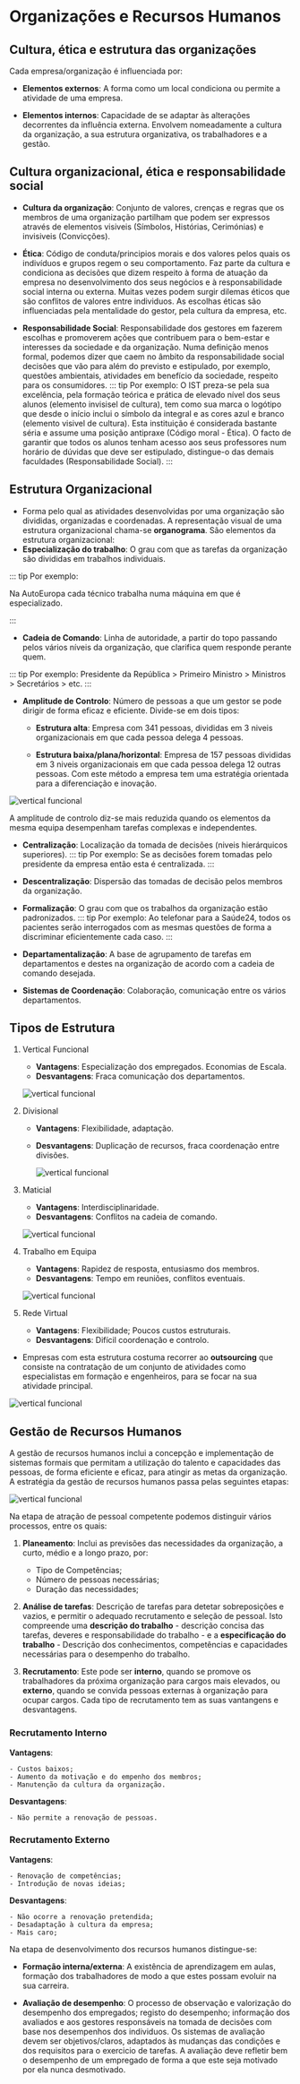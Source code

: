 # Organizações e Recursos Humanos

## Cultura, ética e estrutura das organizações

Cada empresa/organização é influenciada por:

- **Elementos externos**: A forma como um local condiciona ou permite a atividade de uma empresa.

* **Elementos internos**: Capacidade de se adaptar às alterações decorrentes da influência externa. Envolvem nomeadamente a cultura da organização, a sua estrutura organizativa, os trabalhadores e a gestão.

## Cultura organizacional, ética e responsabilidade social

- **Cultura da organização**: Conjunto de valores, crenças e regras que os membros de uma organização partilham que podem ser expressos através de elementos visiveis (Símbolos, Histórias, Cerimónias) e invisiveis (Convicções).

* **Ética**: Código de conduta/principios morais e dos valores pelos quais os indivíduos e grupos regem o seu comportamento. Faz parte da cultura e condiciona as decisões que dizem respeito à forma de atuação da empresa no desenvolvimento dos seus negócios e à responsabilidade social interna ou externa. Muitas vezes podem surgir dilemas éticos que são conflitos de valores entre individuos. As escolhas éticas são influenciadas pela mentalidade do gestor, pela cultura da empresa, etc.

- **Responsabilidade Social**: Responsabilidade dos gestores em fazerem escolhas e promoverem ações que contribuem para o bem-estar e interesses da sociedade e da organização. Numa definição menos formal, podemos dizer que caem no âmbito da responsabilidade social decisões que vão para além do previsto e estipulado, por exemplo, questões ambientais, atividades em benefício da sociedade, respeito para os consumidores.
  ::: tip Por exemplo:
  O IST preza-se pela sua excelência, pela formação teórica e prática de elevado nível dos seus alunos (elemento invisisel de cultura), tem como sua marca o logótipo que desde o início inclui o símbolo da integral e as cores azul e branco (elemento visivel de cultura). Esta instituição é considerada bastante séria e assume uma posição antipraxe (Código moral - Ética). O facto de garantir que todos os alunos tenham acesso aos seus professores num horário de dúvidas que deve ser estipulado, distingue-o das demais faculdades (Responsabilidade Social).
  :::

## Estrutura Organizacional

- Forma pelo qual as atividades desenvolvidas por uma organização são divididas, organizadas e coordenadas. A representação visual de uma estrutura organizacional chama-se **organograma**.
  São elementos da estrutura organizacional:
- **Especialização do trabalho**: O grau com que as tarefas da organização são divididas em trabalhos individuais.

::: tip Por exemplo:

Na AutoEuropa cada técnico trabalha numa máquina em que é especializado.

:::

- **Cadeia de Comando**: Linha de autoridade, a partir do topo passando pelos vários níveis da organização, que clarifica quem responde perante quem.

::: tip Por exemplo:
Presidente da República > Primeiro Ministro > Ministros > Secretários > etc.
:::

- **Amplitude de Controlo**: Número de pessoas a que um gestor se pode dirigir de forma eficaz e eficiente. Divide-se em dois tipos:

  - **Estrutura alta**: Empresa com 341 pessoas, divididas em 3 niveis organizacionais em que cada pessoa delega 4 pessoas.

  - **Estrutura baixa/plana/horizontal**: Empresa de 157 pessoas divididas em 3 niveis organizacionais em que cada pessoa delega 12 outras pessoas. Com este método a empresa tem uma estratégia orientada para a diferenciação e inovação.

![vertical funcional](./img/img7.png)

A amplitude de controlo diz-se mais reduzida quando os elementos da mesma equipa desempenham tarefas complexas e independentes.

- **Centralização**: Localização da tomada de decisões (niveis hierárquicos superiores).
  ::: tip Por exemplo:
  Se as decisões forem tomadas pelo presidente da empresa então esta é centralizada.
  :::

* **Descentralização**: Dispersão das tomadas de decisão pelos membros da organização.

- **Formalização**: O grau com que os trabalhos da organização estão padronizados.
  ::: tip Por exemplo:
  Ao telefonar para a Saúde24, todos os pacientes serão interrogados com as mesmas questões de forma a discriminar eficientemente cada caso.
  :::

* **Departamentalização**: A base de agrupamento de tarefas em departamentos e destes na organização de acordo com a cadeia de comando desejada.

- **Sistemas de Coordenação**: Colaboração, comunicação entre os vários departamentos.

## Tipos de Estrutura

1. Vertical Funcional

   - **Vantagens**: Especialização dos empregados. Economias de Escala.
   - **Desvantagens**: Fraca comunicação dos departamentos.

   ![vertical funcional](./img/verticalfuncional.png)

2. Divisional

   - **Vantagens**: Flexibilidade, adaptação.
   - **Desvantagens**: Duplicação de recursos, fraca coordenação entre divisões.

     ![vertical funcional](./img/img2.png)

3. Maticial

   - **Vantagens**: Interdisciplinaridade.
   - **Desvantagens**: Conflitos na cadeia de comando.

   ![vertical funcional](./img/img3.png)

4. Trabalho em Equipa

   - **Vantagens**: Rapidez de resposta, entusiasmo dos membros.
   - **Desvantagens**: Tempo em reuniões, conflitos eventuais.

   ![vertical funcional](./img/img4.png)

5. Rede Virtual

   - **Vantagens**: Flexibilidade; Poucos custos estruturais.
   - **Desvantagens**: Difícil coordenação e controlo.

- Empresas com esta estrutura costuma recorrer ao **outsourcing** que consiste na contratação de um conjunto de atividades como especialistas em formação e engenheiros, para se focar na sua atividade principal.

![vertical funcional](./img/img5.png)

## Gestão de Recursos Humanos

A gestão de recursos humanos inclui a concepção e implementação de sistemas formais que permitam a utilização do talento e capacidades das pessoas, de forma eficiente e eficaz, para atingir as metas da organização. A estratégia da gestão de recursos humanos passa pelas seguintes etapas:

![vertical funcional](./img/img6.png)

Na etapa de atração de pessoal competente podemos distinguir vários processos, entre os quais:

1.  **Planeamento**: Inclui as previsões das necessidades da organização, a curto, médio e a longo prazo, por:

    - Tipo de Competências;
    - Número de pessoas necessárias;
    - Duração das necessidades;

2.  **Análise de tarefas**: Descrição de tarefas para detetar sobreposições e vazios, e permitir o adequado recrutamento e seleção de pessoal. Isto compreende uma **descrição do trabalho** - descrição concisa das tarefas, deveres e responsabilidade do trabalho - e a **especificação do trabalho** - Descrição dos conhecimentos, competências e capacidades necessárias para o desempenho do trabalho.

3.  **Recrutamento**: Este pode ser **interno**, quando se promove os trabalhadores da próxima organização para cargos mais elevados, ou **externo**, quando se convida pessoas externas à organização para ocupar cargos. Cada tipo de recrutamento tem as suas vantangens e desvantagens.

### Recrutamento Interno

**Vantagens**:

    - Custos baixos;
    - Aumento da motivação e do empenho dos membros;
    - Manutenção da cultura da organização.

**Desvantagens**:

    - Não permite a renovação de pessoas.

### Recrutamento Externo

**Vantagens**:

    - Renovação de competências;
    - Introdução de novas ideias;

**Desvantagens**:

    - Não ocorre a renovação pretendida;
    - Desadaptação à cultura da empresa;
    - Mais caro;

Na etapa de desenvolvimento dos recursos humanos distingue-se:

- **Formação interna/externa**: A existência de aprendizagem em aulas, formação dos trabalhadores de modo a que estes possam evoluir na sua carreira.

* **Avaliação de desempenho**: O processo de observação e valorização do desempenho dos empregados; registo do desempenho; informação dos avaliados e aos gestores responsáveis na tomada de decisões com base nos desempenhos dos individuos. Os sistemas de avaliação devem ser objetivos/claros, adaptados às mudanças das condições e dos requisitos para o exercicio de tarefas. A avaliação deve refletir bem o desempenho de um empregado de forma a que este seja motivado por ela nunca desmotivado.

